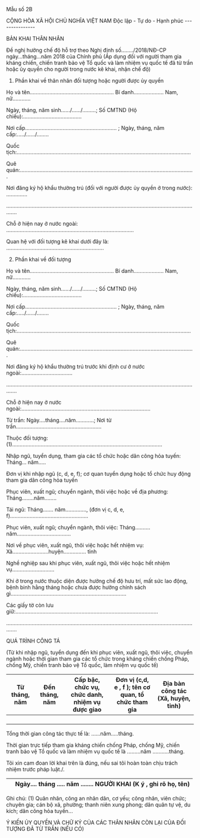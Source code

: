 Mẫu số 2B

CỘNG HÒA XÃ HỘI CHỦ NGHĨA VIỆT NAM Độc lập - Tự do - Hạnh phúc ---------------

BẢN KHAI THÂN NHÂN

Đề nghị hưởng chế độ hỗ trợ theo Nghị định số......../2018/NĐ-CP ngày...tháng...năm 2018 của Chính phủ (Áp dụng đối với người tham gia kháng chiến, chiến tranh bảo vệ Tổ quốc và làm nhiệm vụ quốc tế đã từ trần hoặc ủy quyền cho người trong nước kê khai, nhận chế độ)

1. Phần khai về thân nhân đối tượng hoặc người được ủy quyền

Họ và tên........................................................ Bí danh.................... Nam, nữ............

Ngày, tháng, năm sinh....../....../.........; Số CMTND (Hộ chiếu):.......................................

Nơi cấp............................................................. ; Ngày, tháng, năm cấp:...../....../........

Quốc tịch:....................................................................................................................

Quê quán:....................................................................................................................

Nơi đăng ký hộ khẩu thường trú (đối với người được ủy quyền ở trong nước): ..............

...................................................................................................................................

Chỗ ở hiện nay ở nước ngoài: .....................................................................................

Quan hệ với đối tượng kê khai dưới đây là: .................................................................

2. Phần khai về đối tượng

Họ và tên........................................................ Bí danh.................... Nam, nữ............

Ngày, tháng, năm sinh....../....../.........; Số CMTND (Hộ chiếu):.......................................

Nơi cấp............................................................. ; Ngày, tháng, năm cấp:...../....../........

Quốc tịch:....................................................................................................................

Quê quán:....................................................................................................................

Nơi đăng ký hộ khẩu thường trú trước khi định cư ở nước ngoài:..................................

...................................................................................................................................

Chỗ ở hiện nay ở nước ngoài:......................................................................................

Từ trần: Ngày....tháng....năm............; Nơi từ trần.........................................................

Thuộc đối tượng: (1)....................................................................................................

Nhập ngũ, tuyển dụng, tham gia các tổ chức hoặc dân công hỏa tuyến: Tháng... năm.....

Đơn vị khi nhập ngũ (c, d, e, f); cơ quan tuyển dụng hoặc tổ chức huy động tham gia dân công hỏa tuyến

Phục viên, xuất ngũ; chuyển ngành, thôi việc hoặc về địa phương: Tháng........năm........

Tái ngũ: Tháng....... năm.............., (đơn vị c, d, e, f)....................................................

Phục viên, xuất ngũ; chuyển ngành, thôi việc: Tháng.......... năm....................................

Nơi về phục viên, xuất ngũ, thôi việc hoặc hết nhiệm vụ: Xã........................huyện............... tỉnh

Nghề nghiệp sau khi phục viên, xuất ngũ, thôi việc hoặc hết nhiệm vụ............................

Khi ở trong nước thuộc diện được hưởng chế độ hưu trí, mất sức lao động, bệnh binh hằng tháng hoặc chưa được hưởng chính sách gì.............................................................................

Các giấy tờ còn lưu giữ:...............................................................................................

...................................................................................................................................

QUÁ TRÌNH CÔNG TÁ

(Từ khi nhập ngũ, tuyển dụng đến khi phục viên, xuất ngũ, thôi việc, chuyển ngành hoặc thời gian tham gia các tổ chức trong kháng chiến chống Pháp, chống Mỹ, chiến tranh bảo vệ Tổ quốc, làm nhiệm vụ quốc tế)

| Từ tháng, năm | Đến tháng, năm | Cấp bậc, chức vụ, chức danh, nhiệm vụ được giao | Đơn vị (c,d, e , f ); tên cơ quan, tổ chức tham gia | Địa bàn công tác (Xã, huyện, tỉnh) |
|---|---|---|---|---|
|  |  |  |  |  |
|  |  |  |  |  |
|  |  |  |  |  |
|  |  |  |  |  |

Tổng thời gian công tác thực tế là: ......năm.....tháng.

Thời gian trực tiếp tham gia kháng chiến chống Pháp, chống Mỹ, chiến tranh bảo vệ Tổ quốc và làm nhiệm vụ quốc tế là .........năm ...........tháng.

Tôi xin cam đoan lời khai trên là đúng, nếu sai tôi hoàn toàn chịu trách nhiệm trước pháp luật./.

|  | Ngày.... tháng ..... năm ........ NGƯỜI KHAI (K ý , ghi rõ họ, tên) |
|---|---|

Ghi chú: (1) Quân nhân, công an nhân dân, cơ yếu; công nhân, viên chức; chuyên gia; cán bộ xã, phường; thanh niên xung phong; dân quân tự vệ, du kích; dân công hỏa tuyến...

Ý KIẾN ỦY QUYỀN VÀ CHỮ KÝ CỦA CÁC THÂN NHÂN CÒN LẠI CỦA ĐỐI TƯỢNG ĐÃ TỪ TRẦN (NẾU CÓ)